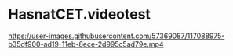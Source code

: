 # HasnatCET.videotest
https://user-images.githubusercontent.com/57369087/117088975-b35df900-ad19-11eb-8ece-2d995c5ad79e.mp4
